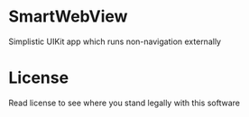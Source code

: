 # SmartWebView
Simplistic UIKit app which runs non-navigation externally

# License
Read license to see where you stand legally with this software
